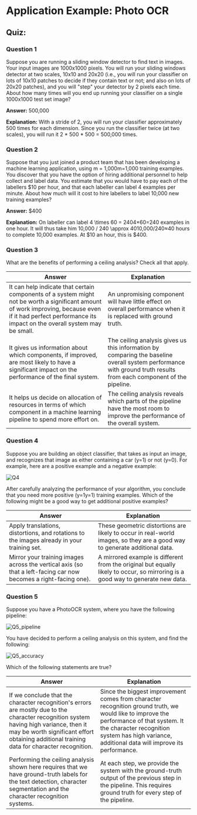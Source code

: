 # Application Example: Photo OCR

## Quiz:
### Question 1
Suppose you are running a sliding window detector to find text in images.  Your input images are 1000x1000 pixels.  You will run your sliding windows detector at two scales, 10x10 and 20x20 (i.e., you will run your classifier on lots of 10x10 patches to decide if they contain text or not; and also on lots of 20x20 patches), and you will "step" your detector by 2 pixels each time.  About how many times will you end up running your classifier on a single 1000x1000 test set image?

**Answer:** 500,000

**Explanation:**  With a stride of 2, you will run your classifier approximately 500 times for each dimension. Since you run the classifier twice (at two scales), you will run it 2 * 500 * 500 = 500,000 times.  

### Question 2
 Suppose that you just joined a product team that has been developing a machine learning application, using m = 1,000m=1,000 training examples.  You discover that you have the option of hiring additional personnel to help collect and label data. You estimate that you would have to pay each of the labellers $10 per hour, and that each labeller can label 4 examples per minute.  About how much will it cost to hire labellers to label 10,000 new training examples?

**Answer:** $400

**Explanation:** On labeller can label 4 \times 60 = 2404×60=240 examples in one hour. It will thus take him 10,000 / 240 \approx 4010,000/240≈40 hours to complete 10,000 examples. At $10 an hour, this is $400.  

### Question 3
What are the benefits of performing a ceiling analysis?  Check all that apply.

|Answer|Explanation|
|---|---|
|It can help indicate that certain components of a system might not be worth a significant amount of work improving, because even if it had perfect performance its impact on the overall system may be small. |An unpromising component will have little effect on overall performance when it is replaced with ground truth. 
|It gives us information about which components, if improved, are most likely to have a significant impact on the performance of the final system.| The ceiling analysis gives us this information by comparing the baseline overall system performance with ground truth results from each component of the pipeline.  
|It helps us decide on allocation of resources in terms of which component in a machine learning pipeline to spend more effort on. | The ceiling analysis reveals which parts of the pipeline have the most room to improve the performance of the overall system. 

### Question 4
Suppose you are building an object classifier, that takes as input an image, and recognizes that image as either containing a car (y=1) or not (y=0).  For example, here are a positive example and a negative example:

![Q4]()

After carefully analyzing the performance of your algorithm, you conclude that you need more positive (y=1y=1) training examples. Which of the following might be a good way to get additional positive examples?

|Answer|Explanation|
|---|---|
|Apply translations, distortions, and rotations to the images already in your training set. |These geometric distortions are likely to occur in real-world images, so they are a good way to generate additional data. 
|Mirror your training images across the vertical axis (so that a left-facing car now becomes a right-facing one). | A mirrored example is different from the original but equally likely to occur, so mirroring is a good way to generate new data. 

### Question 5
Suppose you have a PhotoOCR system, where you have the following pipeline:

![Q5_pipeline]()

You have decided to perform a ceiling analysis on this system, and find the following:

![Q5_accuracy]()

Which of the following statements are true?

|Answer|Explanation|
|---|---|
|If we conclude that the character recognition's errors are mostly due to the character recognition system having high variance, then it may be worth significant effort obtaining additional training data for character recognition. | Since the biggest improvement comes from character recognition ground truth, we would like to improve the performance of that system. It the character recognition system has high variance, additional data will improve its performance. 
|Performing the ceiling analysis shown here requires that we have ground-truth labels for the text detection, character segmentation and the character recognition systems. | At each step, we provide the system with the ground-truth output of the previous step in the pipeline. This requires ground truth for every step of the pipeline. 
